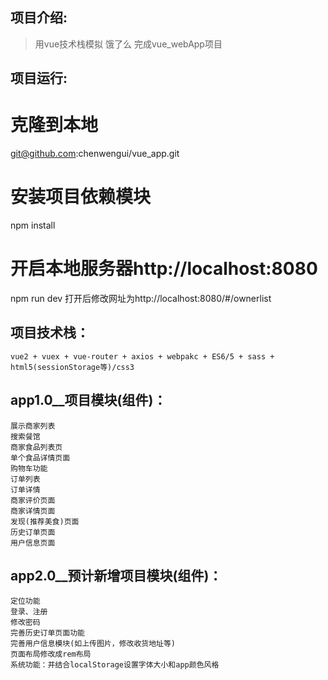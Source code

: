 ## 项目介绍:

> 用vue技术栈模拟 饿了么 完成vue_webApp项目

## 项目运行:

# 克隆到本地
 git@github.com:chenwengui/vue_app.git

# 安装项目依赖模块
 npm install

# 开启本地服务器http://localhost:8080
  npm run dev
    打开后修改网址为http://localhost:8080/#/ownerlist


## 项目技术栈：
	vue2 + vuex + vue-router + axios + webpakc + ES6/5 + sass + html5(sessionStorage等)/css3
	
## app1.0__项目模块(组件)：
	展示商家列表
	搜索餐馆 
 	商家食品列表页 
 	单个食品详情页面 
 	购物车功能 
 	订单列表
 	订单详情
 	商家评价页面 
 	商家详情页面
 	发现(推荐美食)页面
 	历史订单页面
 	用户信息页面
 	
 	
## app2.0__预计新增项目模块(组件)：
	定位功能
	登录、注册
 	修改密码
 	完善历史订单页面功能
	完善用户信息模块(如上传图片，修改收货地址等)
	页面布局修改成rem布局
	系统功能：并结合localStorage设置字体大小和app颜色风格
 
